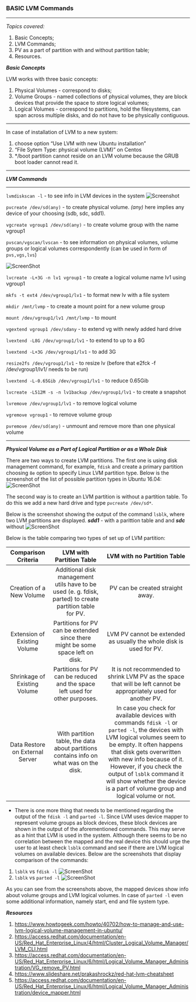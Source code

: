 

### **BASIC LVM Commands** ###
-------
*Topics covered:*
1. Basic Concepts;
2. LVM Commands;
2. PV as a part of partition with and without partition table;
3. Resources.


***Basic Concepts***


LVM works with three basic concepts:
1. Physical Volumes - correspond to disks; 
2. Volume Groups - named collections of physical volumes, they are block devices that provide the space to store logical volumes;
3. Logical Volumes - correspond to partitions, hold the filesystems, can span across multiple disks, and do not have to be physically contiguous.

_______________________________________________________________________________________________________________________________________

In case of installation of LVM to a new system:
1. choose option “Use LVM with new Ubuntu installation” 
2. “File Sytem Type: physical volume (LVM)” on Centos 
3. */boot partition cannot reside on an LVM volume because the GRUB boot loader cannot read it.
_______________________________________________________________________________________________________________________________________


***LVM Commands***

______________________________________________________________________________________________________________________________________
```lvmdiskscan -l``` -  to see info in LVM devices in the system ![Screenshot](https://github.com/irynadiudiuk/Linux_Fundamentals/blob/master/LVM/lvm.PNG)


```pvcreate /dev/sd(any)``` -  to create physical volume. *(any)* here implies any device of your choosing (sdb, sdc, sdd1).

```vgcreate vgroup1 /dev/sd(any)``` - to create volume group with the name vgroup1

```pvscan/vgscan/lvscan``` - to see information on physical volumes, volume groups or logical volumes correspondently (can be used in form of ```pvs,vgs,lvs```)

![ScreenShot](https://github.com/irynadiudiuk/Linux_Fundamentals/blob/master/LVM/vgs.PNG)


```lvcreate -L+3G -n lv1 vgroup1``` - to  create a logical volume name lv1 using vgroup1

```mkfs -t ext4 /dev/vgroup1/lv1``` - to format new lv with a file system

```mkdir /mnt/lvmp```  - to create a mount point for a new volume group

```mount /dev/vgroup1/lv1 /mnt/lvmp``` - to mount

```vgextend vgroup1 /dev/sdany``` - to extend vg with newly added hard drive

```lvextend -L8G /dev/vgroup1/lv1``` - to extend to up to a 8G

```lvextend -L+3G /dev/vgroup1/lv1``` - to add 3G

```resize2fs /dev/vgroup1/lv1``` - to resize lv (before that e2fck -f /dev/vgroup1/lv1/ needs to be run)

```lvextend -L-0.65Gib /dev/vgroup1/lv1``` - to reduce 0.65Gib

```lvcreate -L512M -s -n lv1backup /dev/vgroup1/lv1``` - to create a snapshot

```lvremove /dev/vgroup1/lv1``` - to remove logical volume

```vgremove vgroup1``` - to remove volume group

```pvremove /dev/sd(any)```  - unmount and remove more than one physical volume


________________________________________________________________________________________________________________________________
 
 ***Physical Volume as a Part of Logical Partition or as a Whole Disk*** 
 
 There are two ways to create LVM partitions. The first one is using disk management command, for example, ```fdisk``` and create a primary partition choosing ```8e``` option to specify Linux LVM partition type.
 Below is the screenshot of the list of possible partition types in Ubuntu 16.04:
 ![ScreenShot](https://github.com/irynadiudiuk/Linux_Fundamentals/blob/master/LVM/8E.PNG)
 
 
The second way is to create an LVM partition is without a partition table. To do this we add a new hard drive and type ```pvcreate /dev/sd*```. 

Below is the screenshot showing the output of the command ```lsblk```, where two LVM partitions are displayed.
***sdd1*** - with a parittion table and and ***sdc*** without
 ![ScreenShot](https://github.com/irynadiudiuk/Linux_Fundamentals/blob/master/LVM/withwithout.PNG)
 
 Below is the table comparing two types of set up of LVM partition:
 
 
| Comparison Criteria | LVM with Partition Table | LVM with no Partition Table |
| :-----------:       |     :-------------:      |     :---------------------: |
| Creation of a New Volume | Additional disk management utils have to be used (e. g. fdisk, parted) to create partition table for PV.    | PV can be created straight away.  |
| Extension  of Existing Volume      | Partitions for PV can be extended since there might be some space left on disk.   | LVM PV cannot be extended as usually the whole disk is used for PV.     |
| Shrinkage of Existing Volume       | Partitions for PV can be reduced and the space left used for other purposes.     |  It is not recommended to shrink LVM PV as the space that will be left cannot be appropriately used for another PV.   |
| Data Restore on External Server    | With partition table, the data about partitions contains info on what was on the disk.   | In case you check for available devices with commands ```fdisk -l``` or ```parted -l```, the devices with LVM logical volumes seem to be empty. It often happens that disk gets overwritten with new info because of it. However, if you check the output of ```lsblk``` command it will show whether the device is a part of volume group and logical volume or not.  |

* There is one more thing that needs to be mentioned regarding the output of the ```fdisk -l``` and ```parted -l```. 
Since LVM  uses device mapper to represent volume groups as block devices, these block devices are shown in the output of the aforementioned commands. This may serve as a hint that LVM is used in the system.
Although there seems to be no correlation between the mapped and the real device this should urge the user to at least check ```lsblk``` command and see if there are LVM logical volumes on available devices.
Below are the screenshots that display comparison of the commands:
1. ```lsblk``` vs ```fdisk -l```
 ![ScreenShot](https://github.com/irynadiudiuk/Linux_Fundamentals/blob/master/LVM/fdisk.PNG)
2.  ```lsblk``` vs ```parted -l```
 ![ScreenShot](https://github.com/irynadiudiuk/Linux_Fundamentals/blob/master/LVM/parted.PNG)
 
 As you can see from the screenshots above, the mapped devices show info about volume groups and LVM logical volumes. In case of ```parted -l``` even some additional information, namely start, end and file system type.
 
 ***Resources***
 
 1. https://www.howtogeek.com/howto/40702/how-to-manage-and-use-lvm-logical-volume-management-in-ubuntu/
 2. https://access.redhat.com/documentation/en-US/Red_Hat_Enterprise_Linux/4/html/Cluster_Logical_Volume_Manager/LVM_CLI.html
 3. https://access.redhat.com/documentation/en-US/Red_Hat_Enterprise_Linux/6/html/Logical_Volume_Manager_Administration/VG_remove_PV.html
 4. https://www.slideshare.net/prakashrockz/red-hat-lvm-cheatsheet
 5. https://access.redhat.com/documentation/en-US/Red_Hat_Enterprise_Linux/6/html/Logical_Volume_Manager_Administration/device_mapper.html
 




